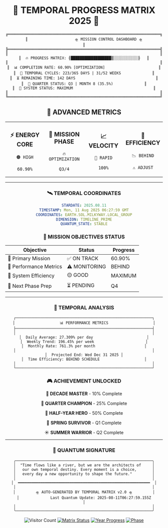<div align="center">

# 🌌 TEMPORAL PROGRESS MATRIX 2025 🌌

```
╔════════════════════════════════════════════════════════════════════╗
║                     🛸 MISSION CONTROL DASHBOARD 🛸                     ║
╠════════════════════════════════════════════════════════════════════╣
║                                                                    ║
║  🔥 PROGRESS MATRIX: ╢██████████████████▒░░░░░░░░░░░╟   ║
║                                                                    ║
║  📊 COMPLETION RATE: 60.90% [OPTIMIZATION]                        ║
║  📅 TEMPORAL CYCLES: 223/365 DAYS | 31/52 WEEKS              ║
║  ⏳ REMAINING TIME: 142 DAYS                                    ║
║  🎯 QUARTER STATUS: Q3 | MONTH 8 (35.5%)              ║
║  🔋 SYSTEM STATUS: MAXIMUM                                    ║
║                                                                    ║
╚════════════════════════════════════════════════════════════════════╝
```

## 🔮 ADVANCED METRICS

<table align="center">
<tr>
<td align="center" width="25%">

### ⚡ ENERGY CORE
```
🟠 HIGH

60.90%
```

</td>
<td align="center" width="25%">

### 🎯 MISSION PHASE
```
🔥 OPTIMIZATION

Q3/4
```

</td>
<td align="center" width="25%">

### 📈 VELOCITY
```
🚀 RAPID

100%
```

</td>
<td align="center" width="25%">

### 🌟 EFFICIENCY
```
📉 BEHIND

⚠️ ADJUST
```

</td>
</tr>
</table>

---

### 🛰️ TEMPORAL COORDINATES

<div align="center">

```yaml
STARDATE: 2025.08.11
TIMESTAMP: Mon, 11 Aug 2025 06:27:59 GMT
COORDINATES: EARTH.SOL.MILKYWAY.LOCAL_GROUP
DIMENSION: TIMELINE_PRIME
QUANTUM_STATE: STABLE
```

</div>

### 🌠 MISSION OBJECTIVES STATUS

<div align="center">

| Objective | Status | Progress |
|-----------|--------|----------|
| 🎯 Primary Mission | ✅ ON TRACK | 60.90% |
| 🚀 Performance Metrics | ⚠️ MONITORING | BEHIND |
| 🔋 System Efficiency | 🟡 GOOD | MAXIMUM |
| 🌟 Next Phase Prep | ⏳ PENDING | Q4 |

</div>

---

### 🔬 TEMPORAL ANALYSIS

<div align="center">

```
┌─────────────────────────────────────────────────────────────┐
│                    📊 PERFORMANCE METRICS                    │
├─────────────────────────────────────────────────────────────┤
│                                                             │
│  Daily Average: 27.309% per day                        │
│  Weekly Trend: 196.45% per week                       │
│  Monthly Rate: 761.3% per month                      │
│                                                             │
│  Projected End: Wed Dec 31 2025 │
│  Time Efficiency: BEHIND SCHEDULE                    │
│                                                             │
└─────────────────────────────────────────────────────────────┘
```

</div>

### 🎮 ACHIEVEMENT UNLOCKED

<div align="center">

🏅 **DECADE MASTER** - 10% Complete

🥉 **QUARTER CHAMPION** - 25% Complete

🥈 **HALF-YEAR HERO** - 50% Complete

🌸 **SPRING SURVIVOR** - Q1 Complete

☀️ **SUMMER WARRIOR** - Q2 Complete

</div>

---

<div align="center">

### 🌌 QUANTUM SIGNATURE

```
╭─────────────────────────────────────────────────────────────╮
│  "Time flows like a river, but we are the architects of     │
│   our own temporal destiny. Every moment is a choice,       │
│   every day a new opportunity to shape the future."         │
│                                                             │
│  ━━━━━━━━━━━━━━━━━━━━━━━━━━━━━━━━━━━━━━━━━━━━━━━━━━━━━━━━━━━  │
│                                                             │
│         🛸 AUTO-GENERATED BY TEMPORAL MATRIX v2.0 🛸         │
│              Last Quantum Update: 2025-08-11T06:27:59.155Z              │
│                                                             │
╰─────────────────────────────────────────────────────────────╯
```

![Visitor Count](https://profile-counter.glitch.me/temporal-matrix/count.svg)
[![Matrix Status](https://img.shields.io/badge/Matrix-ONLINE-brightgreen?style=for-the-badge&logo=matrix)](https://github.com)
[![Year Progress](https://img.shields.io/badge/Year%202025-60.90%25-blue?style=for-the-badge)](https://github.com)
[![Phase](https://img.shields.io/badge/Phase-OPTIMIZATION-orange?style=for-the-badge)](https://github.com)

</div>

</div>
